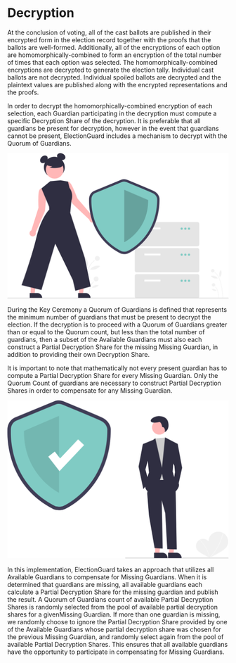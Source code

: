 # Decryption

At the conclusion of voting, all of the cast ballots are published in their encrypted form in the election record together with the proofs that the ballots are well-formed. Additionally, all of the encryptions of each option are homomorphically-combined to form an encryption of the total number of times that each option was selected. The homomorphically-combined encryptions are decrypted to generate the election tally. Individual cast ballots are not decrypted. Individual spoiled ballots are decrypted and the plaintext values are published along with the encrypted representations and the proofs.

In order to decrypt the homomorphically-combined encryption of each selection, each Guardian participating in the decryption must compute a specific Decryption Share of the decryption. It is preferable that all guardians be present for decryption, however in the event that guardians cannot be present, ElectionGuard includes a mechanism to decrypt with the Quorum of Guardians.

![Encrypt][encrypt-image]

During the Key Ceremony a Quorum of Guardians is defined that represents the minimum number of guardians that must be present to decrypt the election. If the decryption is to proceed with a Quorum of Guardians greater than or equal to the Quorum count, but less than the total number of guardians, then a subset of the Available Guardians must also each construct a Partial Decryption Share for the missing Missing Guardian, in addition to providing their own Decryption Share.

It is important to note that mathematically not every present guardian has to compute a Partial Decryption Share for every Missing Guardian. Only the Quorum Count of guardians are necessary to construct Partial Decryption Shares in order to compensate for any Missing Guardian.

![Encrypt][encrypt-image2]

In this implementation, ElectionGuard takes an approach that utilizes all Available Guardians to compensate for Missing Guardians. When it is determined that guardians are missing, all available guardians each calculate a Partial Decryption Share for the missing guardian and publish the result. A Quorum of Guardians count of available Partial Decryption Shares is randomly selected from the pool of available partial decryption shares for a givenMissing Guardian. If more than one guardian is missing, we randomly choose to ignore the Partial Decryption Share provided by one of the Available Guardians whose partial decryption share was chosen for the previous Missing Guardian, and randomly select again from the pool of available Partial Decryption Shares. This ensures that all available guardians have the opportunity to participate in compensating for Missing Guardians.

<!-- Links -->
[encrypt-image]: ../../images/undraw/guardian_1.svg "Image of an ElectionGuard guardian"
[encrypt-image2]: ../../images/undraw/guardian_2.svg "Image of an ElectionGuard guardian"

